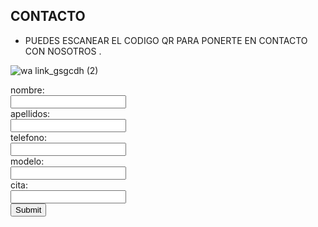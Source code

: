 ## CONTACTO 

- PUEDES ESCANEAR EL CODIGO QR PARA PONERTE EN CONTACTO CON NOSOTROS .

![wa link_gsgcdh (2)](https://user-images.githubusercontent.com/100168915/158906635-361174f8-e39d-4470-b19d-3bc8128df2ac.png)

<form action="https://formspree.io/f/xjvlerqg" method="post">
 <label for="name">nombre:</label><br>
 <input type="text" id="nombre" name="fnombre"><br>
 <label for="apellidos">apellidos:</label><br>
 <input type="text" id="apellidos" apellidos="apellidos" valve= "apellidos"><br>
 <label for="telefono">telefono:</label><br>
 <input type="text" id="telefono" telefono="telefono" valve= "telefono"><br>
 <label for="modelo">modelo:</label><br>
 <input type="text" id="modelo" modelo="modelo" valve= "modelo"><br>
 <label for="cita">cita:</label><br>
 <input type="text" id="cita" cita="cita" valve= "cita"><br>
 <input type="submit" value="Submit">
    </form>

